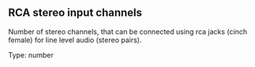 ## RCA stereo input channels

Number of stereo channels, that can be connected using rca jacks (cinch female) for line level audio (stereo pairs).

Type: number